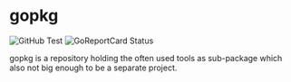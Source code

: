 # gopkg

![GitHub Test](https://github.com/festum/gopkg/workflows/Test/badge.svg) ![GoReportCard Status](https://goreportcard.com/badge/github.com/festum/gopkg)

gopkg is a repository holding the often used tools as sub-package which also not big enough to be a separate project.
